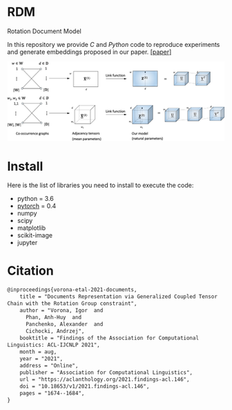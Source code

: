 # RDM
Rotation Document Model

In this repository we provide *C* and *Python* code to reproduce experiments and generate embeddings proposed in our paper.
[[paper]](https://aclanthology.org/2021.findings-acl.146/)

![](rdm22.png)

# Install

Here is the list of libraries you need to install to execute the code:
- python = 3.6
- [pytorch](http://pytorch.org/) = 0.4
- numpy
- scipy
- matplotlib
- scikit-image
- jupyter


# Citation
```
@inproceedings{vorona-etal-2021-documents,
    title = "Documents Representation via Generalized Coupled Tensor Chain with the Rotation Group constraint",
    author = "Vorona, Igor  and
      Phan, Anh-Huy  and
      Panchenko, Alexander  and
      Cichocki, Andrzej",
    booktitle = "Findings of the Association for Computational Linguistics: ACL-IJCNLP 2021",
    month = aug,
    year = "2021",
    address = "Online",
    publisher = "Association for Computational Linguistics",
    url = "https://aclanthology.org/2021.findings-acl.146",
    doi = "10.18653/v1/2021.findings-acl.146",
    pages = "1674--1684",
}
```
